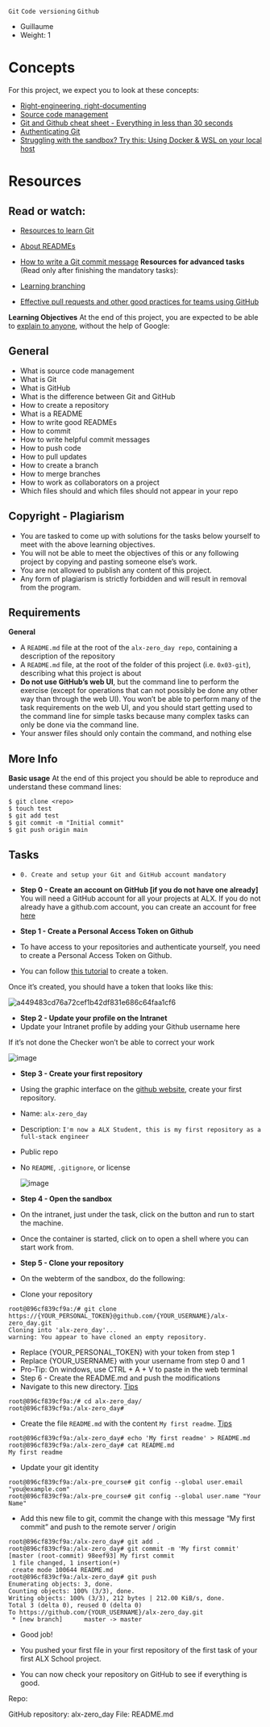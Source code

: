 `Git` `Code versioning` `Github`
 - Guillaume
 - Weight: 1

Concepts
=========

For this project, we expect you to look at these concepts:

- [Right-engineering, right-documenting](https://intranet.alxswe.com/concepts/6)
- [Source code management](https://intranet.alxswe.com/concepts/22)
- [Git and Github cheat sheet - Everything in less than 30 seconds](https://intranet.alxswe.com/concepts/57)
- [Authenticating Git](https://intranet.alxswe.com/concepts/100035)
- [Struggling with the sandbox? Try this: Using Docker & WSL on your local host](https://intranet.alxswe.com/concepts/100039)

Resources
==========

Read or watch:
--------------

- [Resources to learn Git](https://docs.github.com/en/get-started/getting-started-with-git/set-up-git)
- [About READMEs](https://docs.github.com/en/repositories/managing-your-repositorys-settings-and-features/customizing-your-repository/about-readmes)
- [How to write a Git commit message](https://cbea.ms/git-commit/)
**Resources for advanced tasks** (Read only after finishing the mandatory tasks):

- [Learning branching](https://learngitbranching.js.org/)
- [Effective pull requests and other good practices for teams using GitHub](https://codeinthehole.com/tips/pull-requests-and-other-good-practices-for-teams-using-github/)

**Learning Objectives**
At the end of this project, you are expected to be able to [explain to anyone](https://fs.blog/feynman-technique/), without the help of Google:

General
--------
- What is source code management
- What is Git
- What is GitHub
- What is the difference between Git and GitHub
- How to create a repository
- What is a README
- How to write good READMEs
- How to commit
- How to write helpful commit messages
- How to push code
- How to pull updates
- How to create a branch
- How to merge branches
- How to work as collaborators on a project
- Which files should and which files should not appear in your repo

Copyright - Plagiarism
----------------------
- You are tasked to come up with solutions for the tasks below yourself to meet with the above learning objectives.
- You will not be able to meet the objectives of this or any following project by copying and pasting someone else’s work.
- You are not allowed to publish any content of this project.
- Any form of plagiarism is strictly forbidden and will result in removal from the program.

Requirements
------------
**General**

- A `README.md` file at the root of the `alx-zero_day repo`, containing a description of the repository
- A `README.md` file, at the root of the folder of this project (i.e. `0x03-git`), describing what this project is about
- **Do not use GitHub’s web UI**, but the command line to perform the exercise (except for operations that can not possibly be done any other way than through the web UI). You won’t be able to perform many of the task requirements on the web UI, and you should start getting used to the command line for simple tasks because many complex tasks can only be done via the command line.
- Your answer files should only contain the command, and nothing else

More Info
---------
**Basic usage**
At the end of this project you should be able to reproduce and understand these command lines:
```
$ git clone <repo>
$ touch test
$ git add test
$ git commit -m "Initial commit"
$ git push origin main

```
Tasks
------
- `0. Create and setup your Git and GitHub account mandatory`

- **Step 0 - Create an account on GitHub [if you do not have one already]**
You will need a GitHub account for all your projects at ALX. If you do not already have a github.com account, you can create an account for free [here](https://github.com/)

- **Step 1 - Create a Personal Access Token on Github**
- To have access to your repositories and authenticate yourself, you need to create a Personal Access Token on Github.

- You can follow [this tutorial](https://docs.github.com/en/authentication/keeping-your-account-and-data-secure/managing-your-personal-access-tokens) to create a token.

Once it’s created, you should have a token that looks like this:

![a449483cd76a72cef1b42df831e686c64faa1cf6](https://github.com/adeleke123/alx-zero_day/assets/51156057/cbe675f8-c175-463b-807b-ce890315eaa6)


- **Step 2 - Update your profile on the Intranet**
- Update your Intranet profile by adding your Github username here

If it’s not done the Checker won’t be able to correct your work

![image](https://github.com/adeleke123/alx-zero_day/assets/51156057/3d3010f7-ec89-4430-9807-e58b64c374f4)


- **Step 3 - Create your first repository**
- Using the graphic interface on the [github website](https://github.com/), create your first repository.

- Name: `alx-zero_day`
- Description: `I'm now a ALX Student, this is my first repository as a full-stack engineer`
- Public repo
- No `README`, `.gitignore`, or license

  ![image](https://github.com/adeleke123/alx-zero_day/assets/51156057/731a3ee5-b676-4d40-84a6-778f2a425f00)


- **Step 4 - Open the sandbox**
- On the intranet, just under the task, click on the button  and run to start the machine.

- Once the container is started, click on  to open a shell where you can start work from.

- **Step 5 - Clone your repository**
- On the webterm of the sandbox, do the following:

- Clone your repository
```
root@896cf839cf9a:/# git clone https://{YOUR_PERSONAL_TOKEN}@github.com/{YOUR_USERNAME}/alx-zero_day.git                  
Cloning into 'alx-zero_day'...
warning: You appear to have cloned an empty repository.

```       
- Replace {YOUR_PERSONAL_TOKEN} with your token from step 1
- Replace {YOUR_USERNAME} with your username from step 0 and 1
- Pro-Tip: On windows, use CTRL + A + V to paste in the web terminal
- Step 6 - Create the README.md and push the modifications
- Navigate to this new directory. [Tips](https://askubuntu.com/questions/232442/how-do-i-navigate-between-directories-in-terminal)

```
root@896cf839cf9a:/# cd alx-zero_day/
root@896cf839cf9a:/alx-zero_day#
```
- Create the file `README.md` with the content `My first readme`. [Tips](https://forum.howtoforge.com/threads/echo-into-a-file.115/)

```
root@896cf839cf9a:/alx-zero_day# echo 'My first readme' > README.md                                                           
root@896cf839cf9a:/alx-zero_day# cat README.md                                                                                
My first readme

```     
- Update your git identity

```
root@896cf839cf9a:/alx-pre_course# git config --global user.email "you@example.com"
root@896cf839cf9a:/alx-pre_course# git config --global user.name "Your Name"

```
- Add this new file to git, commit the change with this message “My first commit” and push to the remote server / origin

```
root@896cf839cf9a:/alx-zero_day# git add .
root@896cf839cf9a:/alx-zero_day# git commit -m 'My first commit'
[master (root-commit) 98eef93] My first commit
 1 file changed, 1 insertion(+)
 create mode 100644 README.md
root@896cf839cf9a:/alx-zero_day# git push                                                                                     
Enumerating objects: 3, done.                                                                                                 
Counting objects: 100% (3/3), done.                                                                                           
Writing objects: 100% (3/3), 212 bytes | 212.00 KiB/s, done.                                                                  
Total 3 (delta 0), reused 0 (delta 0)                                                                                        
To https://github.com/{YOUR_USERNAME}/alx-zero_day.git                                                                       
 * [new branch]      master -> master              

```

- Good job!

- You pushed your first file in your first repository of the first task of your first ALX School project.

- You can now check your repository on GitHub to see if everything is good.

Repo:

GitHub repository: alx-zero_day
File: README.md
